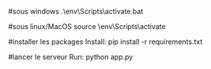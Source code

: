 #sous windows
.\env\Scripts\activate.bat

#sous linux/MacOS
source \env\Scripts\activate

#installer les packages 
Install: pip install -r requirements.txt

#lancer le serveur
Run: python app.py
